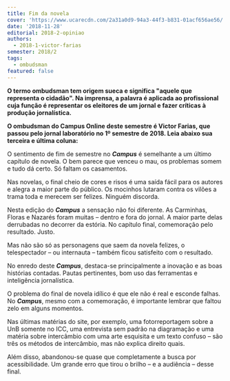 ```yaml
---
title: Fim da novela
cover: 'https://www.ucarecdn.com/2a31a0d9-94a3-44f3-b831-01acf656ae56/'
date: '2018-11-28'
editorial: 2018-2-opiniao
authors:
  - 2018-1-victor-farias
semester: 2018/2
tags:
  - ombudsman
featured: false
---
```

**O termo ombudsman tem origem sueca e significa "aquele que representa o cidadão". Na imprensa, a palavra é aplicada ao profissional cuja função é representar os eleitores de um jornal e fazer críticas à produção jornalística.**

**O ombudsman do Campus Online deste semestre é Victor Farias, que passou pelo jornal laboratório no 1º semestre de 2018. Leia abaixo sua terceira e última coluna:**

O sentimento de fim de semestre no _**Campus**_ é semelhante a um último capítulo de novela. O bem parece que venceu o mau, os problemas somem e tudo dá certo. Só faltam os casamentos.

Nas novelas, o final cheio de cores e risos é uma saída fácil para os autores e alegra a maior parte do público. Os mocinhos lutaram contra os vilões a trama toda e merecem ser felizes. Ninguém discorda.

Nesta edição do _**Campus**_ a sensação não foi diferente. As Carminhas, Floras e Nazarés foram muitas – dentro e fora do jornal. A maior parte delas derrubadas no decorrer da estória. No capítulo final, comemoração pelo resultado. Justo.

Mas não são só as personagens que saem da novela felizes, o telespectador – ou internauta – também ficou satisfeito com o resultado.

No enredo deste _**Campus**_, destaca-se principalmente a inovação e as boas histórias contadas. Pautas pertinentes, bom uso das ferramentas e inteligência jornalística.

O problema do final de novela idílico é que ele não é real e esconde falhas. No **_Campus_**, mesmo com a comemoração, é importante lembrar que faltou zelo em alguns momentos.

Nas últimas matérias do site, por exemplo, uma fotorreportagem sobre a UnB somente no ICC, uma entrevista sem padrão na diagramação e uma matéria sobre intercâmbio com uma arte esquisita e um texto confuso – são três os métodos de intercâmbio, mas não explica direito quais.

Além disso, abandonou-se quase que completamente a busca por acessibilidade. Um grande erro que tirou o brilho – e a audiência – desse final.
